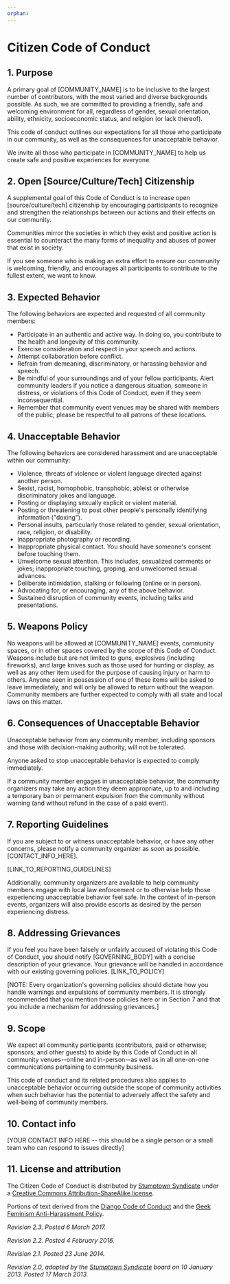 ```yaml
---
orphan:
---
```


# Citizen Code of Conduct

## 1. Purpose

A primary goal of \[COMMUNITY_NAME\] is to be inclusive to the largest number of
contributors, with the most varied and diverse backgrounds possible. As such, we are
committed to providing a friendly, safe and welcoming environment for all, regardless of
gender, sexual orientation, ability, ethnicity, socioeconomic status, and religion (or
lack thereof).

This code of conduct outlines our expectations for all those who participate in our
community, as well as the consequences for unacceptable behavior.

We invite all those who participate in \[COMMUNITY_NAME\] to help us create safe and
positive experiences for everyone.

## 2. Open \[Source/Culture/Tech\] Citizenship

A supplemental goal of this Code of Conduct is to increase open \[source/culture/tech\]
citizenship by encouraging participants to recognize and strengthen the relationships
between our actions and their effects on our community.

Communities mirror the societies in which they exist and positive action is essential to
counteract the many forms of inequality and abuses of power that exist in society.

If you see someone who is making an extra effort to ensure our community is welcoming,
friendly, and encourages all participants to contribute to the fullest extent, we want to
know.

## 3. Expected Behavior

The following behaviors are expected and requested of all community members:

- Participate in an authentic and active way. In doing so, you contribute to the health
  and longevity of this community.
- Exercise consideration and respect in your speech and actions.
- Attempt collaboration before conflict.
- Refrain from demeaning, discriminatory, or harassing behavior and speech.
- Be mindful of your surroundings and of your fellow participants. Alert community
  leaders if you notice a dangerous situation, someone in distress, or violations of this
  Code of Conduct, even if they seem inconsequential.
- Remember that community event venues may be shared with members of the public; please
  be respectful to all patrons of these locations.

## 4. Unacceptable Behavior

The following behaviors are considered harassment and are unacceptable within our
community:

- Violence, threats of violence or violent language directed against another person.
- Sexist, racist, homophobic, transphobic, ableist or otherwise discriminatory jokes and
  language.
- Posting or displaying sexually explicit or violent material.
- Posting or threatening to post other people's personally identifying information
  ("doxing").
- Personal insults, particularly those related to gender, sexual orientation, race,
  religion, or disability.
- Inappropriate photography or recording.
- Inappropriate physical contact. You should have someone's consent before touching them.
- Unwelcome sexual attention. This includes, sexualized comments or jokes; inappropriate
  touching, groping, and unwelcomed sexual advances.
- Deliberate intimidation, stalking or following (online or in person).
- Advocating for, or encouraging, any of the above behavior.
- Sustained disruption of community events, including talks and presentations.

## 5. Weapons Policy

No weapons will be allowed at \[COMMUNITY_NAME\] events, community spaces, or in other
spaces covered by the scope of this Code of Conduct. Weapons include but are not limited
to guns, explosives (including fireworks), and large knives such as those used for
hunting or display, as well as any other item used for the purpose of causing injury or
harm to others. Anyone seen in possession of one of these items will be asked to leave
immediately, and will only be allowed to return without the weapon. Community members are
further expected to comply with all state and local laws on this matter.

## 6. Consequences of Unacceptable Behavior

Unacceptable behavior from any community member, including sponsors and those with
decision-making authority, will not be tolerated.

Anyone asked to stop unacceptable behavior is expected to comply immediately.

If a community member engages in unacceptable behavior, the community organizers may take
any action they deem appropriate, up to and including a temporary ban or permanent
expulsion from the community without warning (and without refund in the case of a paid
event).

## 7. Reporting Guidelines

If you are subject to or witness unacceptable behavior, or have any other concerns,
please notify a community organizer as soon as possible. \[CONTACT_INFO_HERE\].

\[LINK_TO_REPORTING_GUIDELINES\]

Additionally, community organizers are available to help community members engage with
local law enforcement or to otherwise help those experiencing unacceptable behavior feel
safe. In the context of in-person events, organizers will also provide escorts as desired
by the person experiencing distress.

## 8. Addressing Grievances

If you feel you have been falsely or unfairly accused of violating this Code of Conduct,
you should notify \[GOVERNING_BODY\] with a concise description of your grievance. Your
grievance will be handled in accordance with our existing governing policies.
\[LINK_TO_POLICY\]

\[NOTE: Every organization's governing policies should dictate how you handle warnings
and expulsions of community members. It is strongly recommended that you mention those
policies here or in Section 7 and that you include a mechanism for addressing
grievances.\]

## 9. Scope

We expect all community participants (contributors, paid or otherwise; sponsors; and
other guests) to abide by this Code of Conduct in all community venues--online and
in-person--as well as in all one-on-one communications pertaining to community business.

This code of conduct and its related procedures also applies to unacceptable behavior
occurring outside the scope of community activities when such behavior has the potential
to adversely affect the safety and well-being of community members.

## 10. Contact info

\[YOUR CONTACT INFO HERE -- this should be a single person or a small team who can
respond to issues directly\]

## 11. License and attribution

The Citizen Code of Conduct is distributed by
[Stumptown Syndicate](http://stumptownsyndicate.org) under a
[Creative Commons Attribution-ShareAlike license](http://creativecommons.org/licenses/by-sa/3.0/).

Portions of text derived from the
[Django Code of Conduct](https://www.djangoproject.com/conduct/) and the
[Geek Feminism Anti-Harassment Policy](http://geekfeminism.wikia.com/wiki/Conference_anti-harassment/Policy).

_Revision 2.3. Posted 6 March 2017._

_Revision 2.2. Posted 4 February 2016._

_Revision 2.1. Posted 23 June 2014._

_Revision 2.0, adopted by the [Stumptown Syndicate](http://stumptownsyndicate.org) board
on 10 January 2013. Posted 17 March 2013._
